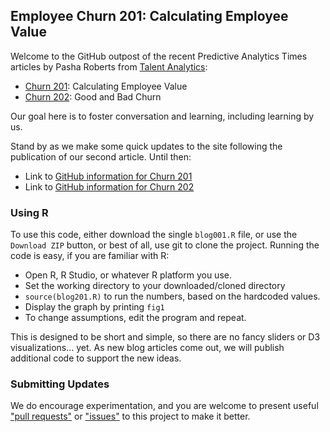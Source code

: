 ## Employee Churn 201: Calculating Employee Value

Welcome to the GitHub outpost of the recent Predictive Analytics Times articles by Pasha Roberts from [Talent Analytics][ta]:

- [Churn 201][churn201]: Calculating Employee Value
- [Churn 202][churn202]: Good and Bad Churn

Our goal here is to foster conversation and learning, including learning by us.

Stand by as we make some quick updates to the site following the publication of our second article. Until then:

- Link to [GitHub information for Churn 201][github201]
- Link to [GitHub information for Churn 202][github202]

### Using R

To use this code, either download the single `blog001.R` file, or use the `Download ZIP` button, or best of all, use git to clone the project.
Running the code is easy, if you are familiar with R:

- Open R, R Studio, or whatever R platform you use.
- Set the working directory to your downloaded/cloned directory
- `source(blog201.R)` to run the numbers, based on the hardcoded values.
- Display the graph by printing `fig1`
- To change assumptions, edit the program and repeat.

This is designed to be short and simple, so there are no fancy sliders or D3 visualizations... yet.
As new blog articles come out, we will publish additional code to support the new ideas.

### Submitting Updates

We do encourage experimentation, and you are welcome to present useful ["pull requests"][pullreq] or ["issues"][issues] to this project to make it better.



[churn201]: http://www.predictiveanalyticsworld.com/patimes/employee-churn-201-calculating-employee-value/
[github201]: https://github.com/talentanalytics/churn201/blob/master/churn201.md

[churn202]: http://www.predictiveanalyticsworld.com/patimes/employee-churn-202-good-bad-churn/
[github202]: https://github.com/talentanalytics/churn201/blob/master/churn202.md

[ta]: http://www.talentanalytics.com
[pullreq]: https://github.com/talentanalytics/churn201/pulls
[issues]: https://github.com/talentanalytics/churn201/issues 
